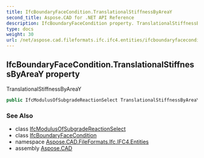 ```yaml
---
title: IfcBoundaryFaceCondition.TranslationalStiffnessByAreaY
second_title: Aspose.CAD for .NET API Reference
description: IfcBoundaryFaceCondition property. TranslationalStiffnessByAreaY
type: docs
weight: 30
url: /net/aspose.cad.fileformats.ifc.ifc4.entities/ifcboundaryfacecondition/translationalstiffnessbyareay/
---
```

## IfcBoundaryFaceCondition.TranslationalStiffnessByAreaY property

TranslationalStiffnessByAreaY

```csharp
public IfcModulusOfSubgradeReactionSelect TranslationalStiffnessByAreaY { get; set; }
```

### See Also

* class [IfcModulusOfSubgradeReactionSelect](../../../aspose.cad.fileformats.ifc.ifc4.types/ifcmodulusofsubgradereactionselect/)
* class [IfcBoundaryFaceCondition](../)
* namespace [Aspose.CAD.FileFormats.Ifc.IFC4.Entities](../../../aspose.cad.fileformats.ifc.ifc4.entities/)
* assembly [Aspose.CAD](../../../)


